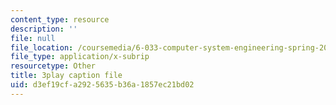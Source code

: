 ```yaml
---
content_type: resource
description: ''
file: null
file_location: /coursemedia/6-033-computer-system-engineering-spring-2018/d3ef19cfa2925635b36a1857ec21bd02_r2_-2KW76ec.vtt
file_type: application/x-subrip
resourcetype: Other
title: 3play caption file
uid: d3ef19cf-a292-5635-b36a-1857ec21bd02
---
```

